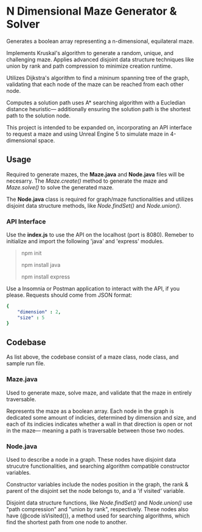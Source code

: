 # N Dimensional Maze Generator & Solver

Generates a boolean array representing a n-dimensional, equilateral maze.

Implements Kruskal's algorithm to generate a random, unique, and challenging maze. Applies advanced disjoint data structure techniques like union by rank and path compression to minimize creation runtime.

Utilizes Dijkstra's algorithm to find a mininum spanning tree of the graph, validating that each node of the maze can be reached from each other node.

Computes a solution path uses A* searching algorithm with a Eucledian distance heuristic–– additionally ensuring the solution path is the shortest path to the solution node.

This project is intended to be expanded on, incorporating an API interface to request a maze and using Unreal Engine 5 to simulate maze in 4-dimensional space.

## Usage

Required to generate mazes, the **Maze.java** and **Node.java** files will be necesarry. The *Maze.create()* method to generate the maze and *Maze.solve()* to solve the generated maze.

The **Node.java** class is required for graph/maze functionalities and utilizes disjoint data structure methods, like *Node.findSet()* and *Node.union()*.

### API Interface

Use the **index.js** to use the API on the localhost (port is 8080). Remeber to initialize and import the following 'java' and 'express' modules.

> npm init
> 
> npm install java
> 
> npm install express

Use a Insomnia or Postman application to interact with the API, if you please. Requests should come from JSON format:

```yaml
{
    "dimension" : 2,
    "size" : 5
}
```

## Codebase

As list above, the codebase consist of a maze class, node class, and sample run file.

### Maze.java

Used to generate maze, solve maze, and validate that the maze in entirely traversable.

Represents the maze as a boolean array. Each node in the graph is dedicated some amount of indicies, determined by dimension and size, and each of its indicies indicates whether a wall in that direction is open or not in the maze–– meaning a path is traversable between those two nodes.

### Node.java

Used to describe a node in a graph. These nodes have disjoint data strucutre functionalities, and searching algorithm compatible constructor variables. 

Constructor variables include the nodes position in the graph, the rank & parent of the disjoint set the node belongs to, and a 'if visited' variable. 

Disjoint data structure functions, like *Node.findSet()* and *Node.union()* use "path compression" and "union by rank", respectively. These nodes also have {@code isVisited()}, a method used for searching algorithms, which find the shortest path from one node to another.
